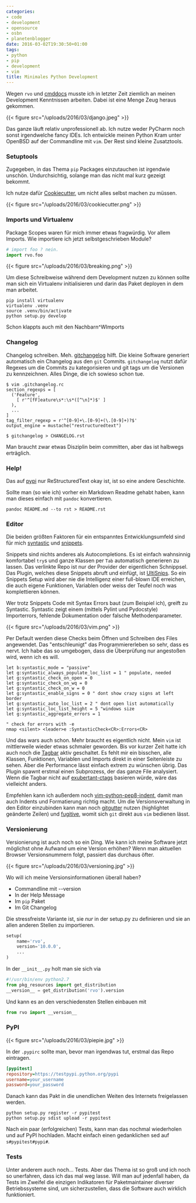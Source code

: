 ```yaml
---
categories:
- code
- development
- opensource
- osbn
- planetenblogger
date: 2016-03-02T19:30:50+01:00
tags:
- python
- pip
- development
- vim
title: Minimales Python Development
---
```


Wegen `rvo` und [cmddocs](https://github.com/noqqe/cmddocs) musste ich in
letzter Zeit ziemlich an meinen Development Kenntnissen arbeiten. Dabei ist
eine Menge Zeug heraus gekommen.

{{< figure src="/uploads/2016/03/django.jpeg" >}}

Das ganze läuft relativ unprofessionell ab. Ich nutze weder PyCharm noch
sonst irgendwelche fancy IDEs. Ich entwickle meinen Python Kram unter
OpenBSD auf der Commandline mit `vim`. Der Rest sind kleine Zusatztools.

### Setuptools

Zugegeben, in das Thema `pip` Packages einzutauchen ist irgendwie unschön.
Undurchsichtig, solange man das nicht mal kurz gezeigt bekommt.

Ich nutze dafür [Cookiecutter](https://github.com/audreyr/cookiecutter), um
nicht alles selbst machen zu müssen.

{{< figure src="/uploads/2016/03/cookiecutter.png" >}}

### Imports und Virtualenv

Package Scopes waren für mich immer etwas fragwürdig. Vor allem Imports. Wie
importiere ich jetzt selbstgeschrieben Module?

~~~ python
# import foo ? nein.
import rvo.foo
~~~

{{< figure src="/uploads/2016/03/breaking.png" >}}

Um diese Schreibweise während dem Development nutzen zu können sollte man sich
ein Virtualenv initialisieren und darin das Paket deployen in dem man arbeitet.

    pip install virtualenv
    virtualenv .venv
    source .venv/bin/activate
    python setup.py develop

Schon klappts auch mit den Nachbarn^WImports

### Changelog

Changelog schreiben. Meh. [gitchangelog](https://github.com/vaab/gitchangelog)
hilft. Die kleine Software generiert automatisch ein Changelog aus den `git`
Commits. `gitchangelog` nutzt dafür Regexes um die Commits zu kategorisieren
und git tags um die Versionen zu kennzeichnen. Alles Dinge, die ich sowieso
schon tue.

    $ vim .gitchangelog.rc
    section_regexps = [
      ('Feature',
        [ r'^[fF]eature\s*:\s*([^\n]*)$' ]
      ),
      ...
    ]
    tag_filter_regexp = r'^[0-9]+\.[0-9]+(\.[0-9]+)?$'
    output_engine = mustache("restructuredtext")

    $ gitchangelog > CHANGELOG.rst

Man braucht zwar etwas Disziplin beim committen, aber das ist halbwegs erträglich.

### Help!

Das auf [pypi](http://pypi.python.org) nur ReStructuredText okay ist, ist
so eine andere Geschichte.

Sollte man (so wie ich) vorher ein Markdown Readme gehabt haben, kann man
dieses einfach mit `pandoc` konvertieren.

    pandoc README.md --to rst > README.rst

### Editor

Die beiden größten Faktoren für ein entspanntes Entwicklungsumfeld sind für
mich [syntastic](https://github.com/scrooloose/syntastic) und
[snippets](https://github.com/honza/vim-snippets).

Snippets sind nichts anderes als Autocompletions. Es ist einfach wahnsinnig
komfortabel `try`s und ganze Klassen per `Tab` automatisch generieren zu
lassen. Das verlinkte Repo ist nur der Provider der eigentlichen
Schnippsel. Das Plugin, welches diese Snippets abruft und einfügt, ist
[UltiSnips](https://github.com/SirVer/ultisnips). So ein Snippets Setup
wird aber nie die Intelligenz einer full-blown IDE erreichen, die auch
eigene Funktionen, Variablen oder weiss der Teufel noch was komplettieren
können.

Wer trotz Snippets Code mit Syntax Errors baut (zum
Beispiel ich), greift zu Syntastic. Syntastic zeigt einem (mittels
Pylint und Pydocstyle) Importerrors, fehlende Dokumentation oder falsche
Methodenparameter.


{{< figure src="/uploads/2016/03/vim.png" >}}

Per Default werden diese Checks beim Öffnen und Schreiben des Files
angewendet. Das "entschleunigt" das Programmiererleben so sehr, dass es
nervt. Ich habe das so umgebogen, dass die Überprüfung nur angestoßen wird,
wenn ich es will.

~~~ vim
let b:syntastic_mode = "passive"
let g:syntastic_always_populate_loc_list = 1 " populate, needed
let g:syntastic_check_on_open = 0
let g:syntastic_check_on_wq = 0
let g:syntastic_check_on_w = 0
let g:syntastic_enable_signs = 0 " dont show crazy signs at left border
let g:syntastic_auto_loc_list = 2 " dont open list automatically
let g:syntastic_loc_list_height = 5 "windows size
let g:syntastic_aggregate_errors = 1

" check for errors with -e
nmap <silent> <leader>e :SyntasticCheck<CR>:Errors<CR>
~~~

Und das wars auch schon. Mehr braucht es eigentlich nicht. Mein `vim` ist
mittlerweile wieder etwas schmaler geworden. Bis vor kurzer Zeit hatte ich
auch noch die [Tagbar](https://github.com/majutsushi/tagbar) aktiv
geschaltet. Es fehlt mir ein bisschen, alle Klassen, Funktionen, Variablen und
Imports direkt in einer Seitenleiste zu sehen. Aber die Performance lässt
einfach extrem zu wünschen übrig. Das Plugin spawnt erstmal einen
Subprozess, der das ganze File analysiert. Wenn die Tagbar nicht auf
[exubertant-ctags](http://ctags.sourceforge.net) basieren würde, wäre das
vielleicht anders.

Empfehlen kann ich außerdem noch
[vim-python-pep8-indent](https://github.com/hynek/vim-python-pep8-indent),
damit man auch Indents und Formatierung richtig macht. Um die
Versionsverwaltung in den Editor einzubinden kann man noch
[gitgutter](https://github.com/airblade/vim-gitgutter) nutzen (highlightet
geänderte Zeilen) und [fugitive](https://github.com/tpope/vim-fugitive),
womit sich `git` direkt aus `vim` bedienen lässt.

### Versionierung

Versionierung ist auch noch so ein Ding. Wie kann ich meine Software jetzt
möglichst ohne Aufwand um eine Version erhöhen? Wenn man aktuellen Browser
Versionsnummern folgt, passiert das durchaus öfter.

{{< figure src="/uploads/2016/03/versioning.jpg" >}}

Wo will ich meine Versionsinformationen überall haben?

* Commandline mit --version
* In der Help Message
* Im `pip` Paket
* Im Git Changelog

Die stressfreiste Variante ist, sie _nur_ in der setup.py zu definieren und
sie an allen anderen Stellen zu importieren.

~~~ python
setup(
    name='rvo',
    version='10.0.0',
    ...
)
~~~

In der `__init__.py` holt man sie sich via

~~~ python
#!/usr/bin/env python2.7
from pkg_resources import get_distribution
__version__ = get_distribution('rvo').version
~~~

Und kann es an den verschiedensten Stellen einbauen mit

~~~ python
from rvo import __version__
~~~

### PyPI

{{< figure src="/uploads/2016/03/piepie.jpg" >}}

In der `.pypirc` sollte man, bevor man irgendwas tut, erstmal das Repo eintragen.

``` ini
[pypitest]
repository=https://testpypi.python.org/pypi
username=your_username
password=your_password
```

Danach kann das Pakt in die unendlichen Weiten des Internets freigelassen
werden.

    python setup.py register -r pypitest
    python setup.py sdist upload -r pypitest

Nach ein paar (erfolgreichen) Tests, kann man das nochmal wiederholen und
auf PyPI hochladen. Macht einfach einen gedanklichen sed auf
`s#pypitest#pypi#`.


### Tests

Unter anderem auch noch... Tests. Aber das Thema ist so groß und ich noch
so unerfahren, dass ich das mal weg lasse. Will man auf jedenfall haben, da
Tests im Zweifel die einzigen Indikatoren für Paketmaintainer diverser
Betriebssysteme sind, um sicherzustellen, dass die Software auch wirklich
funktioniert.

